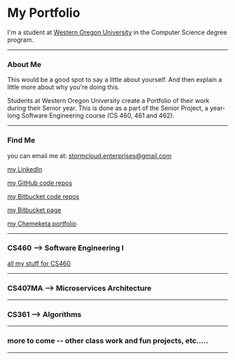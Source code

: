 # My Portfolio
I'm a student at <a href="https://www.wou.edu/" target="_blank">Western Oregon University</a> in the Computer Science degree program.

---

### About Me 
This would be a good spot to say a little about yourself. And then explain a little more about why you're doing this.

Students at Western Oregon University create a Portfolio of their work during their Senior year. This is done as a part of the Senior Project, a year-long Software Engineering course (CS 460, 461 and 462).

---

### Find Me
you can email me at:  stormcloud.enterprises@gmail.com 

  <a href="https://www.linkedin.com/in/tricia-l-holman-55a00a24/" target="_blank">my LinkedIn</a> 

  <a href="https://github.com/Stormy9/" target="_blank">my GitHub code repos</a>   

  <a href="https://bitbucket.org/Stormy9/" target="_blank">my Bitbucket code repos</a>   

  <a href="https://stormy9.bitbucket.io/" target="_blank">my Bitbucket page</a>   

  <a href="https://stormcloudenterprises.000webhostapp.com/stormy/index.html" target="_blank">my Chemeketa portfolio</a>   


---

### CS460 --> Software Engineering I
<a href="https://stormy9.github.io/CS460/" target="_blank">all my stuff for CS460</a>

---

### CS407MA --> Microservices Architecture

---

### CS361 --> Algorithms

---

### more to come -- other class work and fun projects, etc.....

---
